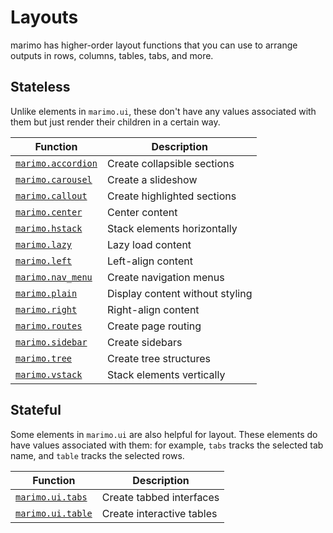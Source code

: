 # Layouts

marimo has higher-order layout functions that you can use to arrange outputs
in rows, columns, tables, tabs, and more.

## Stateless

Unlike elements in `marimo.ui`, these don't have any values associated with
them but just render their children in a certain way.

| Function | Description |
|----------|-------------|
| [`marimo.accordion`](accordion.md) | Create collapsible sections |
| [`marimo.carousel`](carousel.md) | Create a slideshow |
| [`marimo.callout`](callout.md) | Create highlighted sections |
| [`marimo.center`](center.md) | Center content |
| [`marimo.hstack`](hstack.md) | Stack elements horizontally |
| [`marimo.lazy`](lazy.md) | Lazy load content |
| [`marimo.left`](left.md) | Left-align content |
| [`marimo.nav_menu`](nav_menu.md) | Create navigation menus |
| [`marimo.plain`](plain.md) | Display content without styling |
| [`marimo.right`](right.md) | Right-align content |
| [`marimo.routes`](routes.md) | Create page routing |
| [`marimo.sidebar`](sidebar.md) | Create sidebars |
| [`marimo.tree`](tree.md) | Create tree structures |
| [`marimo.vstack`](vstack.md) | Stack elements vertically |

## Stateful

Some elements in `marimo.ui` are also helpful for layout. These elements
do have values associated with them: for example, `tabs` tracks the
selected tab name, and `table` tracks the selected rows.

| Function | Description |
|----------|-------------|
| [`marimo.ui.tabs`](../inputs/tabs.md) | Create tabbed interfaces |
| [`marimo.ui.table`](../inputs/table.md) | Create interactive tables |
